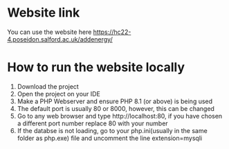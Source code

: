 # Website link
You can use the website here https://hc22-4.poseidon.salford.ac.uk/addenergy/
# How to run the website locally
1. Download the project
2. Open the project on your IDE
3. Make a PHP Webserver and ensure PHP 8.1 (or above) is being used
4. The default port is usually 80 or 8000, however, this can be changed
5. Go to any web browser and type http://localhost:80, if you have chosen a different port number replace 80 with your number
6. If the databse is not loading, go to your php.ini(usually in the same folder as php.exe) file and uncomment the line extension=mysqli
